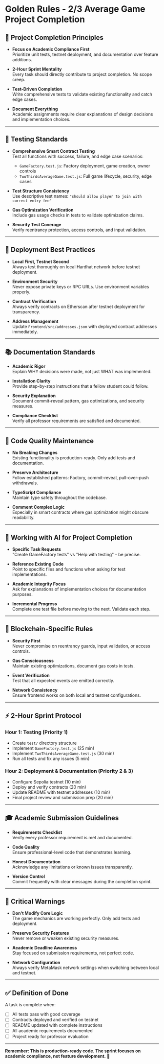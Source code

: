 # Golden Rules - 2/3 Average Game Project Completion

## 🎯 Project Completion Principles

- **Focus on Academic Compliance First**  
  Prioritize unit tests, testnet deployment, and documentation over feature additions.

- **2-Hour Sprint Mentality**  
  Every task should directly contribute to project completion. No scope creep.

- **Test-Driven Completion**  
  Write comprehensive tests to validate existing functionality and catch edge cases.

- **Document Everything**  
  Academic assignments require clear explanations of design decisions and implementation choices.

---

## 🧪 Testing Standards

- **Comprehensive Smart Contract Testing**  
  Test all functions with success, failure, and edge case scenarios:
  - `GameFactory.test.js`: Factory deployment, game creation, owner controls
  - `TwoThirdsAverageGame.test.js`: Full game lifecycle, security, edge cases

- **Test Structure Consistency**  
  Use descriptive test names: `"should allow player to join with correct entry fee"`

- **Gas Optimization Verification**  
  Include gas usage checks in tests to validate optimization claims.

- **Security Test Coverage**  
  Verify reentrancy protection, access controls, and input validation.

---

## 🚀 Deployment Best Practices

- **Local First, Testnet Second**  
  Always test thoroughly on local Hardhat network before testnet deployment.

- **Environment Security**  
  Never expose private keys or RPC URLs. Use environment variables properly.

- **Contract Verification**  
  Always verify contracts on Etherscan after testnet deployment for transparency.

- **Address Management**  
  Update `Frontend/src/addresses.json` with deployed contract addresses immediately.

---

## 📚 Documentation Standards

- **Academic Rigor**  
  Explain WHY decisions were made, not just WHAT was implemented.

- **Installation Clarity**  
  Provide step-by-step instructions that a fellow student could follow.

- **Security Explanation**  
  Document commit-reveal pattern, gas optimizations, and security measures.

- **Compliance Checklist**  
  Verify all professor requirements are satisfied and documented.

---

## 🧱 Code Quality Maintenance

- **No Breaking Changes**  
  Existing functionality is production-ready. Only add tests and documentation.

- **Preserve Architecture**  
  Follow established patterns: Factory, commit-reveal, pull-over-push withdrawals.

- **TypeScript Compliance**  
  Maintain type safety throughout the codebase.

- **Comment Complex Logic**  
  Especially in smart contracts where gas optimization might obscure readability.

---

## 🤖 Working with AI for Project Completion

- **Specific Task Requests**  
  "Create GameFactory tests" vs "Help with testing" - be precise.

- **Reference Existing Code**  
  Point to specific files and functions when asking for test implementations.

- **Academic Integrity Focus**  
  Ask for explanations of implementation choices for documentation purposes.

- **Incremental Progress**  
  Complete one test file before moving to the next. Validate each step.

---

## 🔐 Blockchain-Specific Rules

- **Security First**  
  Never compromise on reentrancy guards, input validation, or access controls.

- **Gas Consciousness**  
  Maintain existing optimizations, document gas costs in tests.

- **Event Verification**  
  Test that all expected events are emitted correctly.

- **Network Consistency**  
  Ensure frontend works on both local and testnet configurations.

---

## ⚡ 2-Hour Sprint Protocol

### Hour 1: Testing (Priority 1)
- Create `test/` directory structure
- Implement `GameFactory.test.js` (25 min)
- Implement `TwoThirdsAverageGame.test.js` (30 min)
- Run all tests and fix any issues (5 min)

### Hour 2: Deployment & Documentation (Priority 2 & 3)
- Configure Sepolia testnet (10 min)
- Deploy and verify contracts (20 min)
- Update README with testnet addresses (10 min)
- Final project review and submission prep (20 min)

---

## 🎓 Academic Submission Guidelines

- **Requirements Checklist**  
  Verify every professor requirement is met and documented.

- **Code Quality**  
  Ensure professional-level code that demonstrates learning.

- **Honest Documentation**  
  Acknowledge any limitations or known issues transparently.

- **Version Control**  
  Commit frequently with clear messages during the completion sprint.

---

## 🚨 Critical Warnings

- **Don't Modify Core Logic**  
  The game mechanics are working perfectly. Only add tests and deployment.

- **Preserve Security Features**  
  Never remove or weaken existing security measures.

- **Academic Deadline Awareness**  
  Stay focused on submission requirements, not perfect code.

- **Network Configuration**  
  Always verify MetaMask network settings when switching between local and testnet.

---

## ✅ Definition of Done

A task is complete when:
- [ ] All tests pass with good coverage
- [ ] Contracts deployed and verified on testnet  
- [ ] README updated with complete instructions
- [ ] All academic requirements documented
- [ ] Project ready for professor evaluation

---

**Remember: This is production-ready code. The sprint focuses on academic compliance, not feature development.** 🎯 